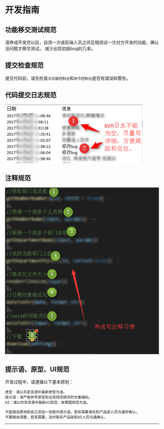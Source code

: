 # 开发指南

## 功能移交测试规范

请养成开发完以后，自测一次或前端人员之间互相测试一次对方开发的功能，确认没问题才移交测试。 减少出现初级bug的几率。

## 提交检查规范

提交代码前，请先检查```浏览器控制台```和```命令控制台```是否有错误和警告。

## 代码提交日志规范

![](res/guide/svn.png)

## 注释规范

![](res/guide/注释.png)


## 提示语、原型、UI规范

开发过程中，请遵循以下基本原则：

```
原型：请以共享资源中最新原型为准。
提示语：请严格参考原型和全局规范提供的文案编码。
UI：请以共享资源中最新UI规范、效果图规范为准。

```


```
不能擅自更改和自己添加一些额外提示语。若有需要请先和产品部人员沟通并确认。
不要擅自调整，若有需要，及时联系产品部和UI人员沟通确认。
```















----------
　

　

　

　

　

　

　

　

　

　



